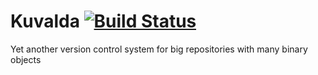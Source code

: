 # Kuvalda [![Build Status](https://travis-ci.org/k0dep/Kuvalda.svg?branch=master)](https://travis-ci.org/k0dep/Kuvalda)

 Yet another version control system for big repositories with many binary objects